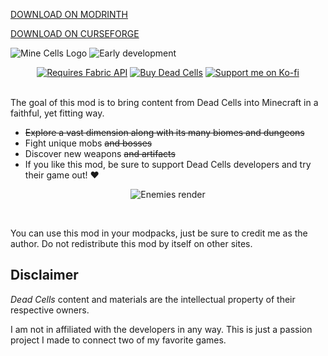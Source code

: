 [DOWNLOAD ON MODRINTH](https://modrinth.com/mod/minecells)

[DOWNLOAD ON CURSEFORGE](https://www.curseforge.com/minecraft/mc-mods/minecells)


![Mine Cells Logo](https://github.com/mim1q/MineCells/blob/main/project/logo_big.png?raw=true)
![Early development](https://github.com/mim1q/MineCells/blob/main/project/early.png)

<center>
    <a href="https://modrinth.com/mod/fabric-api" target="_blank"><img src="https://github.com/mim1q/MineCells/blob/main/project/fabricapi.png" alt="Requires Fabric API" /></a>
    <a href="https://store.steampowered.com/app/588650/Dead_Cells/" target="_blank"><img src="https://github.com/mim1q/MineCells/blob/main/project/deadcells.png" alt="Buy Dead Cells" /></a>
    <a href="https://ko-fi.com/mim1q" target="_blank"><img src="https://github.com/mim1q/MineCells/blob/main/project/kofi.png?raw=true" alt="Support me on Ko-fi" /></a>
</center>
<br/>

The goal of this mod is to bring content from Dead Cells into Minecraft in a faithful, yet fitting way.

* ~~Explore a vast dimension along with its many biomes and dungeons~~
* Fight unique mobs ~~and bosses~~
* Discover new weapons ~~and artifacts~~
* If you like this mod, be sure to support Dead Cells developers and try their game out! ❤️

<center>
    <img src="https://github.com/mim1q/MineCells/blob/main/project/render.png" alt="Enemies render"/>
</center>

 

You can use this mod in your modpacks, just be sure to credit me as the author.
Do not redistribute this mod by itself on other sites.

## Disclaimer

*Dead Cells* content and materials are the intellectual property of their respective owners.

I am not in affiliated with the developers in any way. This is just a passion project I made to connect two of my favorite games.
